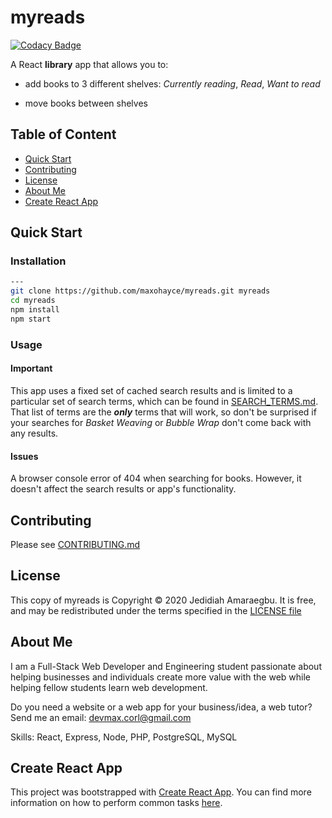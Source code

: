# myreads

[![Codacy Badge](https://api.codacy.com/project/badge/Grade/5905f9a2b33f4824ac182d11a24ffd07)](https://app.codacy.com/gh/amjedidiah/myreads?utm_source=github.com&utm_medium=referral&utm_content=amjedidiah/myreads&utm_campaign=Badge_Grade)

A React **library** app that allows you to:

- add books to 3 different shelves: _Currently reading_, _Read_, _Want to read_

- move books between shelves

## Table of Content

- [Quick Start](#quick-start)
- [Contributing](#contributing)
- [License](#license)
- [About Me](#about-me)
- [Create React App](#create-react-app)

## Quick Start

### Installation

```bash
---
git clone https://github.com/maxohayce/myreads.git myreads
cd myreads
npm install
npm start
```

### Usage

<!-- TODO: Update demo video link -->
<!-- Watch this short [demo video]() of how to use the app. -->

#### Important

This app uses a fixed set of cached search results and is limited to a particular set of search terms, which can be found in [SEARCH_TERMS.md](docs/SEARCH_TERMS.md).
That list of terms are the **_only_** terms that will work, so don't be surprised if your searches for _Basket Weaving_ or _Bubble Wrap_ don't come back with any results.

#### Issues

A browser console error of 404 when searching for books.
However, it doesn't affect the search results or app's functionality.

## Contributing

Please see [CONTRIBUTING.md](docs/CONTRIBUTING.md)

## License

This copy of myreads is Copyright © 2020 Jedidiah Amaraegbu. It is free, and may be redistributed under the terms specified in the [LICENSE file](LICENSE)

## About Me

I am a Full-Stack Web Developer and Engineering student passionate about helping businesses and individuals create more value with the web while helping fellow students learn web development.




Do you need a website or a web app for your business/idea, a web tutor?
Send me an email: devmax.corl@gmail.com

Skills: React, Express, Node, PHP, PostgreSQL, MySQL


## Create React App

This project was bootstrapped with [Create React App](https://github.com/facebookincubator/create-react-app). You can find more information on how to perform common tasks [here](https://github.com/facebookincubator/create-react-app/blob/master/packages/react-scripts/template/README.md).
